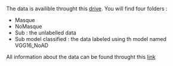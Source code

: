 The data is availible throught this [drive](https://drive.google.com/drive/folders/1gh4YVGI6Wf03yLEf5CJISHNz-VWVrQ64?usp=sharing). You will find four folders : 
* Masque 
* NoMasque
* Sub : the unlabelled data 
* Sub model classified : the data labeled using th model named VGG16_NoAD 

All information about the data can be found throught this [link](https://zindi.africa/hackathons/spot-the-mask-challenge/data)
